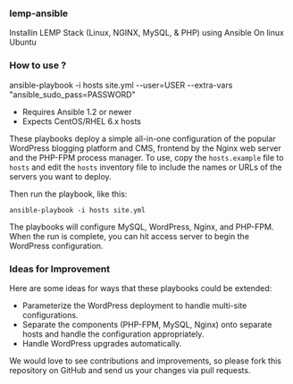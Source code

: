 
### lemp-ansible
Installin LEMP Stack  (Linux, NGINX, MySQL, &amp; PHP) using Ansible On linux Ubuntu



### How to use ?
ansible-playbook -i hosts site.yml --user=USER --extra-vars "ansible_sudo_pass=PASSWORD"



- Requires Ansible 1.2 or newer
- Expects CentOS/RHEL 6.x hosts

These playbooks deploy a simple all-in-one configuration of the popular
WordPress blogging platform and CMS, frontend by the Nginx web server and the
PHP-FPM process manager. To use, copy the `hosts.example` file to `hosts` and
edit the `hosts` inventory file to include the names or URLs of the servers
you want to deploy.

Then run the playbook, like this:

	ansible-playbook -i hosts site.yml

The playbooks will configure MySQL, WordPress, Nginx, and PHP-FPM. When the run
is complete, you can hit access server to begin the WordPress configuration.

### Ideas for Improvement

Here are some ideas for ways that these playbooks could be extended:

- Parameterize the WordPress deployment to handle multi-site configurations.
- Separate the components (PHP-FPM, MySQL, Nginx) onto separate hosts and
handle the configuration appropriately.
- Handle WordPress upgrades automatically.

We would love to see contributions and improvements, so please fork this
repository on GitHub and send us your changes via pull requests.
